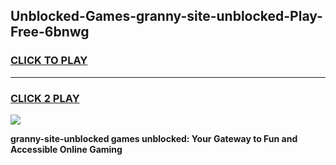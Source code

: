 
## Unblocked-Games-granny-site-unblocked-Play-Free-6bnwg
<h3>
<a href="https://premium76.site?title=granny-site-unblocked&ref=18A1">CLICK TO PLAY</a></h3>
<hr>

<h3>
<a href="https://premium76.site?title=granny-site-unblocked&ref=18A1">CLICK 2 PLAY</a>
  
</h3>

<a href="https://premium76.site?title=granny-site-unblocked&ref=18A1"><img src="https://clearcache.store/games.png"></a>


**granny-site-unblocked games unblocked: Your Gateway to Fun and Accessible Online Gaming**
